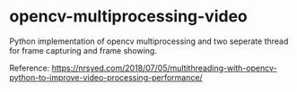 # opencv-multiprocessing-video
Python implementation of opencv multiprocessing and two seperate thread for frame capturing and frame showing.

Reference:
https://nrsyed.com/2018/07/05/multithreading-with-opencv-python-to-improve-video-processing-performance/

